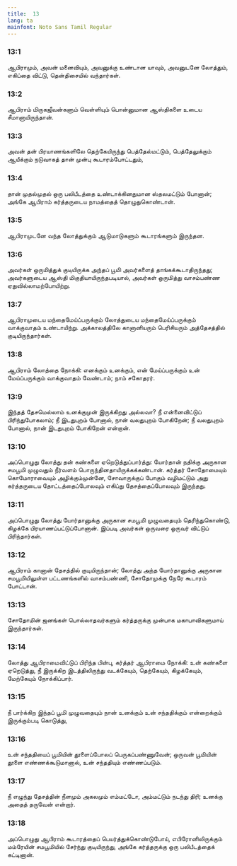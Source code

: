 ```yaml
---
title:  13
lang: ta
mainfont: Noto Sans Tamil Regular
---
```


###  13:1

ஆபிராமும், அவன் மனைவியும், அவனுக்கு உண்டான யாவும், அவனுடனே லோத்தும், எகிப்தை விட்டு, தென்திசையில் வந்தார்கள்.

###  13:2

ஆபிராம் மிருகஜீவன்களும் வெள்ளியும் பொன்னுமான ஆஸ்திகளை உடைய சீமானாயிருந்தான்.

###  13:3

அவன் தன் பிரயாணங்களிலே தெற்கேயிருந்து பெத்தேல்மட்டும், பெத்தேலுக்கும் ஆயீக்கும் நடுவாகத் தான் முன்பு கூடாரம்போட்டதும்,

###  13:4

தான் முதல்முதல் ஒரு பலிபீடத்தை உண்டாக்கினதுமான ஸ்தலமட்டும் போனான்; அங்கே ஆபிராம் கர்த்தருடைய நாமத்தைத் தொழுதுகொண்டான்.

###  13:5

ஆபிராமுடனே வந்த லோத்துக்கும் ஆடுமாடுகளும் கூடாரங்களும் இருந்தன.

###  13:6

அவர்கள் ஒருமித்துக் குடியிருக்க அந்தப் பூமி அவர்களைத் தாங்கக்கூடாதிருந்தது; அவர்களுடைய ஆஸ்தி மிகுதியாயிருந்தபடியால், அவர்கள் ஒருமித்து வாசம்பண்ண ஏதுவில்லாமற்போயிற்று.

###  13:7

ஆபிராமுடைய மந்தைமேய்ப்பருக்கும் லோத்துடைய மந்தைமேய்ப்பருக்கும் வாக்குவாதம் உண்டாயிற்று. அக்காலத்திலே கானானியரும் பெரிசியரும் அத்தேசத்தில் குடியிருந்தார்கள்.

###  13:8

ஆபிராம் லோத்தை நோக்கி: எனக்கும் உனக்கும், என் மேய்ப்பருக்கும் உன் மேய்ப்பருக்கும் வாக்குவாதம் வேண்டாம்; நாம் சகோதரர்.

###  13:9

இந்தத் தேசமெல்லாம் உனக்குமுன் இருக்கிறது அல்லவா? நீ என்னைவிட்டுப் பிரிந்துபோகலாம்; நீ இடதுபுறம் போனால், நான் வலதுபுறம் போகிறேன்; நீ வலதுபுறம் போனால், நான் இடதுபுறம் போகிறேன் என்றான்.

###  13:10

அப்பொழுது லோத்து தன் கண்களை ஏறெடுத்துப்பார்த்து: யோர்தான் நதிக்கு அருகான சமபூமி முழுவதும் நீர்வளம் பொருந்தினதாயிருக்கக்கண்டான். கர்த்தர் சோதோமையும் கொமோராவையும் அழிக்கும்முன்னே, சோவாருக்குப் போகும் வழிமட்டும் அது கர்த்தருடைய தோட்டத்தைப்போலவும் எகிப்து தேசத்தைப்போலவும் இருந்தது.

###  13:11

அப்பொழுது லோத்து யோர்தானுக்கு அருகான சமபூமி முழுவதையும் தெரிந்துகொண்டு, கிழக்கே பிரயாணப்பட்டுப்போனான். இப்படி அவர்கள் ஒருவரை ஒருவர் விட்டுப் பிரிந்தார்கள்.

###  13:12

ஆபிராம் கானான் தேசத்தில் குடியிருந்தான்; லோத்து அந்த யோர்தானுக்கு அருகான சமபூமியிலுள்ள பட்டணங்களில் வாசம்பண்ணி, சோதோமுக்கு நேரே கூடாரம் போட்டான்.

###  13:13

சோதோமின் ஜனங்கள் பொல்லாதவர்களும் கர்த்தருக்கு முன்பாக மகாபாவிகளுமாய் இருந்தார்கள்.

###  13:14

லோத்து ஆபிராமைவிட்டுப் பிரிந்த பின்பு, கர்த்தர் ஆபிராமை நோக்கி: உன் கண்களை ஏறெடுத்து, நீ இருக்கிற இடத்திலிருந்து வடக்கேயும், தெற்கேயும், கிழக்கேயும், மேற்கேயும் நோக்கிப்பார்.

###  13:15

நீ பார்க்கிற இந்தப் பூமி முழுவதையும் நான் உனக்கும் உன் சந்ததிக்கும் என்றைக்கும் இருக்கும்படி கொடுத்து,

###  13:16

உன் சந்ததியைப் பூமியின் தூளைப்போலப் பெருகப்பண்ணுவேன்; ஒருவன் பூமியின் தூளை எண்ணக்கூடுமானால், உன் சந்ததியும் எண்ணப்படும்.

###  13:17

நீ எழுந்து தேசத்தின் நீளமும் அகலமும் எம்மட்டோ, அம்மட்டும் நடந்து திரி; உனக்கு அதைத் தருவேன் என்றார்.

###  13:18

அப்பொழுது ஆபிராம் கூடாரத்தைப் பெயர்த்துக்கொண்டுபோய், எபிரோனிலிருக்கும் மம்ரேயின் சமபூமியில் சேர்ந்து குடியிருந்து, அங்கே கர்த்தருக்கு ஒரு பலிபீடத்தைக் கட்டினான்.

